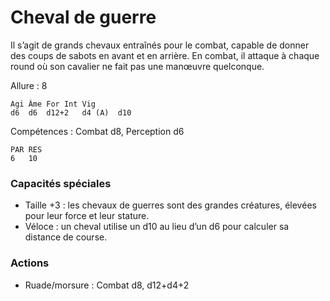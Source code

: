 # Cheval de guerre
Il s’agit de grands chevaux entraînés pour le combat, capable de donner des coups de sabots en avant et en arrière. En combat, il attaque à chaque round où son cavalier ne fait pas une manœuvre quelconque.

Allure : 8
```
Agi	Âme	For	Int	Vig
d6	d6	d12+2	d4 (A)	d10
```
Compétences : Combat d8, Perception d6
```
PAR	RES
6	10
```
### Capacités spéciales
- Taille +3 : les chevaux de guerres sont des grandes créatures, élevées pour leur force et leur stature.
- Véloce : un cheval utilise un d10 au lieu d’un d6 pour calculer sa distance de course.

### Actions
- Ruade/morsure : Combat d8, d12+d4+2

